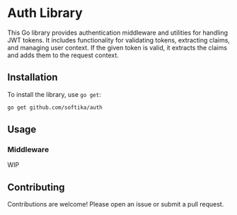 # Auth Library

This Go library provides authentication middleware and utilities for handling JWT tokens. 
It includes functionality for validating tokens, extracting claims, and managing user context.
If the given token is valid, it extracts the claims and adds them to the request context.

## Installation

To install the library, use `go get`:

```sh
go get github.com/softika/auth
```

## Usage
### Middleware

WIP



## Contributing

Contributions are welcome! Please open an issue or submit a pull request.